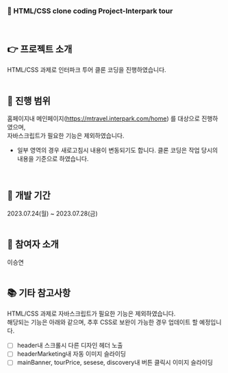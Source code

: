 ### :round_pushpin: HTML/CSS clone coding Project-Interpark tour
<br>

## :point_right: 프로젝트 소개
HTML/CSS 과제로 인터파크 투어 클론 코딩을 진행하였습니다.
<br>
<br>

## :page_with_curl: 진행 범위
홈페이지내 메인페이지(https://mtravel.interpark.com/home) 를 대상으로 진행하였으며,<br>
자바스크립트가 필요한 기능은 제외하였습니다.<br>
* 일부 영역의 경우 새로고침시 내용이 변동되기도 합니다. 클론 코딩은 작업 당시의 내용을 기준으로 하였습니다.
<br>

## :calendar: 개발 기간
2023.07.24(월) ~ 2023.07.28(금)
<br>
<br>

## :raising_hand: 참여자 소개
이승연
<br>
<br>

## :books: 기타 참고사항
HTML/CSS 과제로 자바스크립트가 필요한 기능은 제외하였습니다.<br>
해당되는 기능은 아래와 같으며, 추후 CSS로 보완이 가능한 경우 업데이트 할 예정입니다.<br>
- [ ] header내 스크롤시 다른 디자인 헤더 노출<br>
- [ ] headerMarketing내 자동 이미지 슬라이딩<br>
- [ ] mainBanner, tourPrice, sesese, discovery내 버튼 클릭시 이미지 슬라이딩<br>